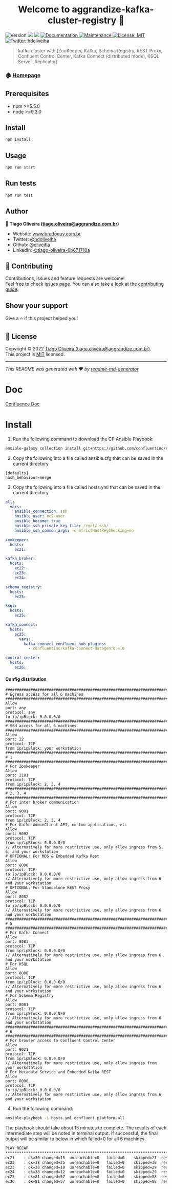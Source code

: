<h1 align="center">Welcome to aggrandize-kafka-cluster-registry 👋</h1>
<p>
  <img alt="Version" src="https://img.shields.io/badge/version-1.0.0-blue.svg?cacheSeconds=2592000" />
  <img src="https://img.shields.io/badge/npm-%3E%3D5.5.0-blue.svg" />
  <img src="https://img.shields.io/badge/node-%3E%3D9.3.0-blue.svg" />
  <a href="https://github.com/kefranabg/readme-md-generator#readme" target="_blank">
    <img alt="Documentation" src="https://img.shields.io/badge/documentation-yes-brightgreen.svg" />
  </a>
  <a href="https://github.com/kefranabg/readme-md-generator/graphs/commit-activity" target="_blank">
    <img alt="Maintenance" src="https://img.shields.io/badge/Maintained%3F-yes-green.svg" />
  </a>
  <a href="https://github.com/kefranabg/readme-md-generator/blob/master/LICENSE" target="_blank">
    <img alt="License: MIT" src="https://img.shields.io/github/license/oliveiha/aggrandize-kafka-cluster-registry" />
  </a>
  <a href="https://twitter.com/hdoliveiha" target="_blank">
    <img alt="Twitter: hdoliveiha" src="https://img.shields.io/twitter/follow/hdoliveiha.svg?style=social" />
  </a>
</p>

> kafka cluster with [ZooKeeper, Kafka, Schema Registry, REST Proxy, Confluent Control Center, Kafka Connect (distributed mode), KSQL Server ,Replicator]

### 🏠 [Homepage](https://github.com/oliveiha/readme-md-generator#readme)

## Prerequisites

- npm >=5.5.0
- node >=9.3.0

## Install

```sh
npm install
```

## Usage

```sh
npm run start
```

## Run tests

```sh
npm run test
```

## Author

👤 **Tiago Oliveira (tiago.oliveira@aggrandize.com.br)**

* Website: www.bradoquy.com.br
* Twitter: [@hdoliveiha](https://twitter.com/hdoliveiha)
* Github: [@oliveiha](https://github.com/oliveiha)
* LinkedIn: [@tiago-oliveira-6b671710a](https://linkedin.com/in/tiago-oliveira-6b671710a)

## 🤝 Contributing

Contributions, issues and feature requests are welcome!<br />Feel free to check [issues page](https://github.com/oliveiha/readme-md-generator/issues). You can also take a look at the [contributing guide](https://github.com/oliveiha/readme-md-generator/blob/master/CONTRIBUTING.md).

## Show your support

Give a ⭐️ if this project helped you!

## 📝 License

Copyright © 2022 [Tiago Oliveira (tiago.oliveira@aggrandize.com.br)](https://github.com/oliveiha).<br />
This project is [MIT](https://github.com/oliveiha/readme-md-generator/blob/master/LICENSE) licensed.

***
_This README was generated with ❤️ by [readme-md-generator](https://github.com/kefranabg/readme-md-generator)_


# Doc
[Confluence Doc](https://docs.confluent.io/platform/current/quickstart/ce-docker-quickstart.html#step-2-create-ak-topics)


# Install
1. Run the following command to download the CP Ansible Playbook:
```bash
ansible-galaxy collection install git+https://github.com/confluentinc/cp-ansible.git
```

2. Copy the following into a file called ansible.cfg that can be saved in the current directory
```
[defaults]
hash_behaviour=merge
```

3. Copy the following into a file called hosts.yml that can be saved in the current directory

```yaml
all:
  vars:
    ansible_connection: ssh
    ansible_user: ec2-user
    ansible_become: true
    ansible_ssh_private_key_file: /root/.ssh/
    ansible_ssh_common_args: -o StrictHostKeyChecking=no

zookeeper:
  hosts:
    ec21:

kafka_broker:
  hosts:
    ec22:
    ec23:
    ec24:

schema_registry:
  hosts:
    ec25:

ksql:
  hosts:
    ec25:

kafka_connect:
  hosts:
    ec25:
      vars:
        kafka_connect_confluent_hub_plugins:
          - confluentinc/kafka-connect-datagen:0.4.0

control_center:
  hosts:
    ec26:
```

#### Config distribution
```
################################################################################
# Egress access for all 6 machines
################################################################################
Allow
port: any
protocol: any
to ip/ipBlock: 0.0.0.0/0
################################################################################
# SSH access for all 6 machines
################################################################################
Allow
port: 22
protocol: TCP
from ip/ipBlock: your workstation
################################################################################
# 1
################################################################################
# For Zookeeper
Allow
port: 2181
protocol: TCP
from ip/ipBlock: 2, 3, 4
################################################################################
# 2, 3, 4
################################################################################
# For inter broker communication
Allow
port: 9091
protocol: TCP
from ip/ipBlock: 2, 3, 4
# For Kafka AdminClient API, custom applications, etc
Allow
port: 9092
protocol: TCP
from ip/ipBlock: 0.0.0.0/0
// Alternatively for more restrictive use, only allow ingress from 5, 6, and your workstation
# OPTIONAL: For MDS & Embedded Kafka Rest
Allow
port: 8090
protocol: TCP
to ip/ipBlock: 0.0.0.0/0
// Alternatively for more restrictive use, only allow ingress from 6 and your workstation
# OPTIONAL: For Standalone REST Proxy
Allow
port: 8082
protocol: TCP
to ip/ipBlock: 0.0.0.0/0
// Alternatively for more restrictive use, only allow ingress from 6 and your workstation
################################################################################
# 5
################################################################################
# For Kafka Connect
Allow
port: 8083
protocol: TCP
from ip/ipBlock: 0.0.0.0/0
// Alternatively for more restrictive use, only allow ingress from 6 and your workstation
# For KSQL
Allow
port: 8088
protocol: TCP
from ip/ipBlock: 0.0.0.0/0
// Alternatively for more restrictive use, only allow ingress from 6 and your workstation
# For Schema Registry
Allow
port: 8081
protocol: TCP
from ip/ipBlock: 0.0.0.0/0
// Alternatively for more restrictive use, only allow ingress from 6 and your workstation
################################################################################
# 6
################################################################################
# For browser access to Confluent Control Center
Allow
port: 9021
protocol: TCP
from ip/ipBlock: 0.0.0.0/0
// Alternatively for more restrictive use, only allow ingress from your workstation
# For Metadata Service and Embedded Kafka REST
Allow
port: 8090
protocol: TCP
to ip/ipBlock: 0.0.0.0/0
// Alternatively for more restrictive use, only allow ingress from 6 and your workstation
```

4. Run the following command: 
```bash
ansible-playbook -i hosts.yml confluent.platform.all
```

The playbook should take about 15 minutes to complete. The results of each intermediate step will be noted in terminal output. If successful, the final output will be similar to below in which failed=0 for all 6 machines.

```bash
PLAY RECAP
******************************************************************************************************************************************************
ec21    : ok=30	changed=15	unreachable=0	failed=0	skipped=27	rescued=0	ignored=0
ec22    : ok=38	changed=25	unreachable=0	failed=0	skipped=30	rescued=0	ignored=0
ec23    : ok=38	changed=10	unreachable=0	failed=0	skipped=29	rescued=0	ignored=0
ec24    : ok=38	changed=12	unreachable=0	failed=0	skipped=29	rescued=0	ignored=0
ec25    : ok=81	changed=57	unreachable=0	failed=0	skipped=88	rescued=0	ignored=0
ec26    : ok=81	changed=57	unreachable=0	failed=0	skipped=88	rescued=0	ignored=0
```



